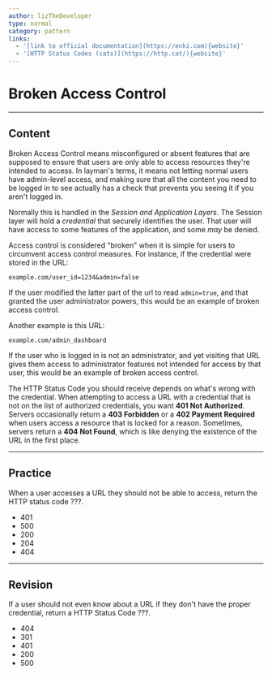 ```yaml
---
author: lizTheDeveloper
type: normal
category: pattern
links:
  - '[link to official documentation](https://enki.com){website}'
  - '[HTTP Status Codes (cats)](https://http.cat/){website}'
---
```


# Broken Access Control


---

## Content

Broken Access Control means misconfigured or absent features that are supposed to ensure that users are only able to access resources they're intended to access. In layman's terms, it means not letting normal users have admin-level access, and making sure that all the content you need to be logged in to see actually has a check that prevents you seeing it if you aren't logged in.

Normally this is handled in the *Session and Application Layers*. The Session layer will hold a *credential* that securely identifies the user. That user will have access to some features of the application, and some *may* be denied.

Access control is considered "broken" when it is simple for users to circumvent access control measures. For instance, if the credential were stored in the URL:

```plain-text
example.com/user_id=1234&admin=false
```

If the user modified the latter part of the url to read `admin=true`, and that granted the user administrator powers, this would be an example of broken access control.

Another example is this URL:

```plain-text
example.com/admin_dashboard
```

If the user who is logged in is not an administrator, and yet visiting that URL gives them access to administrator features not intended for access by that user, this would be an example of broken access control.

The HTTP Status Code you should receive depends on what's wrong with the credential. When attempting to access a URL with a credential that is not on the list of authorized credentials, you want **401 Not Authorized**. Servers occasionally return a **403 Forbidden** or a **402 Payment Required** when users access a resource that is locked for a reason. Sometimes, servers return a **404 Not Found**, which is like denying the existence of the URL in the first place.


---

## Practice

When a user accesses a URL they should not be able to access, return the HTTP status code ???.

- 401
- 500
- 200
- 204
- 404


---

## Revision

If a user should not even know about a URL if they don't have the proper credential, return a HTTP Status Code ???.

- 404
- 301
- 401
- 200
- 500
 

